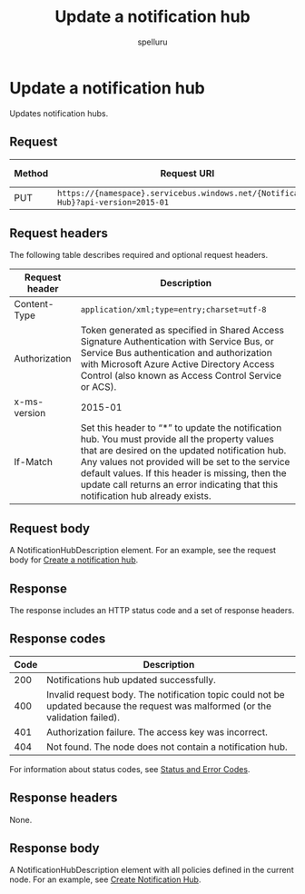 ﻿---
title: "Update a notification hub"
ms.custom: ""
ms.date: 04/05/2019
ms.reviewer: ""
ms.service: "notification-hubs"
ms.suite: ""
ms.tgt_pltfrm: ""
ms.topic: "reference"
author: "spelluru"
ms.author: "spelluru"
manager: "timlt"

---


# Update a notification hub
Updates notification hubs.

## Request

| Method | Request URI | HTTP version |
| ------ | ----------- | ------------ | 
| PUT | `https://{namespace}.servicebus.windows.net/{Notification Hub}?api-version=2015-01` | HTTP/1.1 |

## Request headers

The following table describes required and optional request headers.

| Request header | Description |
| -------------- | ----------- |
| Content-Type | `application/xml;type=entry;charset=utf-8` |
| Authorization | Token generated as specified in Shared Access Signature Authentication with Service Bus, or Service Bus authentication and authorization with Microsoft Azure Active Directory Access Control (also known as Access Control Service or ACS). |
| x-ms-version | 2015-01 |
| If-Match | Set this header to “*” to update the notification hub. You must provide all the property values that are desired on the updated notification hub. Any values not provided will be set to the service default values. If this header is missing, then the update call returns an error indicating that this notification hub already exists. |


## Request body
A NotificationHubDescription element. For an example, see the request body for [Create a notification hub](create-notification-hub.md).

## Response

The response includes an HTTP status code and a set of response headers.

## Response codes

| Code | Description |
| ---- | ----------- | 
| 200 | Notifications hub updated successfully. |
| 400 | Invalid request body. The notification topic could not be updated because the request was malformed (or the validation failed). |
| 401 | Authorization failure. The access key was incorrect. |
| 404 | Not found. The node does not contain a notification hub. |

For information about status codes, see [Status and Error Codes](/rest/api/storageservices/Common-REST-API-Error-Codes).

## Response headers

None.

## Response body

A NotificationHubDescription element with all policies defined in the current node. For an example, see [Create Notification Hub](create-notification-hub.md).

